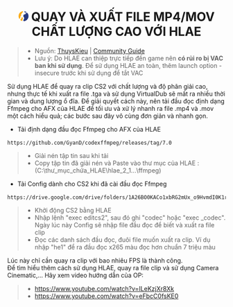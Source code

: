 <h1 align="center"><img width="23px" style="border-radius: 50%" src="https://raw.githubusercontent.com/tori2105/CS2-Ultimate-Guide/refs/heads/main/IMG/Counter-Strike_2_29.webp"> QUAY VÀ XUẤT FILE MP4/MOV CHẤT LƯỢNG CAO VỚI HLAE</h1>

> - Nguồn: [ThuysKieu](https://steamcommunity.com/id/thuyskieu2207) | [Community Guide](https://steamcommunity.com/sharedfiles/filedetails/?id=3253265356)
> - Lưu ý: Do HLAE can thiệp trực tiếp đến game nên **có rủi ro bị VAC ban khi sử dụng**. Để sử dụng HLAE an toàn, thêm launch option -insecure trước khi sử dụng để tắt VAC

Sử dụng HLAE để quay ra clip CS2 với chất lượng và độ phân giải cao, nhưng thực tế khi xuất ra file .tga và sử dụng VirtualDub sẽ mất ra nhiều thời gian và dung lượng ổ đĩa.
Để giải quyết cách này, nên tải đầu đọc định dạng Ffmpeg cho AFX của HLAE để tối ưu và xử lý nhanh ra file .mp4 và .mov một cách hiểu quả; các bước sau đây vô cùng đơn giản và nhanh gọn.

- Tải định dạng đầu đọc Ffmpeg cho AFX của HLAE
```
https://github.com/GyanD/codexffmpeg/releases/tag/7.0
```
> - Giải nén tập tin sau khi tải
> - Copy tập tin đã giải nén và Paste vào thư mục của HLAE :(C:\thư_mục_chứa_HLAE\hlae_2_1...\ffmpeg)

- Tải Config dành cho CS2 khi đã cài đầu đọc Ffmpeg
```
https://drive.google.com/drive/folders/1A26BO0KACo1xbRG2mUx_o9HvmdI0K1rn
```
> - Khởi động CS2 bằng HLAE
> - Nhập lệnh "exec editcs2", sau đó ghi "codec" hoặc "exec _codec". Ngày lúc này Config sẽ nhập file đầu đọc để biết và xuất ra file clip
> - Đọc các danh sách đầu đọc, đuôi file muốn xuất ra clip. Ví dụ nhập "he1" để ra đầu đọc x265 màu đọc hơn chuẩn 7 triệu màu

Lúc này chỉ cần quay ra clip với bao nhiêu FPS là thành công.<br>
Để tìm hiểu thêm cách sử dụng HLAE, quay ra file clip và sử dụng Camera Cinematic,... Hãy xem video hướng dẫn của OP:
> - https://www.youtube.com/watch?v=ILeKzjXr8Xk
> - https://www.youtube.com/watch?v=eFbcC0fsKE0
